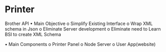 # Printer
Brother API
•	Main Objective
o	Simplify Existing Interface
o	Wrap XML schema in Json
o	Eliminate Server development
o	Eliminate need to Learn BSI to create XML Schema

•	Main Components 
o	Printer Panel 
o	Node Server
o	User App(website)
